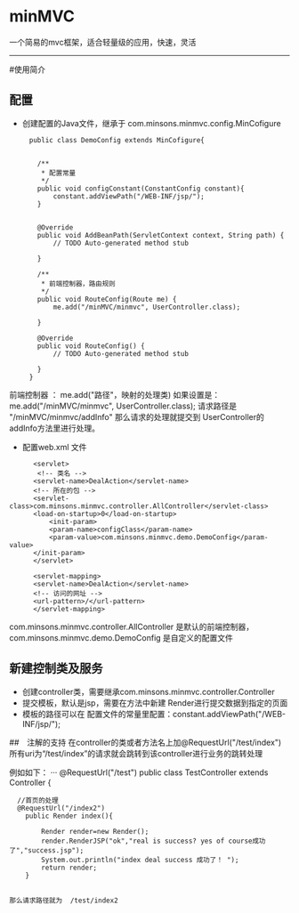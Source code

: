 # minMVC
一个简易的mvc框架，适合轻量级的应用，快速，灵活

****
#使用简介

## 配置
 
 * 创建配置的Java文件，继承于 com.minsons.minmvc.config.MinCofigure
 
 ```
	  public class DemoConfig extends MinCofigure{


		/**
		 * 配置常量
		 */
		public void configConstant(ConstantConfig constant){
			constant.addViewPath("/WEB-INF/jsp/");
		}
			
		
		@Override
		public void AddBeanPath(ServletContext context, String path) {
			// TODO Auto-generated method stub
			
		}

		/**
		 * 前端控制器，路由规则
		 */
		public void RouteConfig(Route me) {
			me.add("/minMVC/minmvc", UserController.class);
			
		}

		@Override
		public void RouteConfig() {
			// TODO Auto-generated method stub
			
		}
	  }
 
  ```
  前端控制器 ： me.add("路径"，映射的处理类)
  如果设置是：me.add("/minMVC/minmvc", UserController.class);
  请求路径是 "/minMVC/minmvc/addInfo"
  那么请求的处理就提交到 UserController的addInfo方法里进行处理。
  
  * 配置web.xml 文件
  
  ```
		<servlet>  
		 <!-- 类名 -->  
		<servlet-name>DealAction</servlet-name>  
		<!-- 所在的包 -->  
		<servlet-class>com.minsons.minmvc.controller.AllController</servlet-class> 
		<load-on-startup>0</load-on-startup> 
			<init-param> 
			<param-name>configClass</param-name> 
			<param-value>com.minsons.minmvc.demo.DemoConfig</param-value> 
		</init-param> 
		</servlet>  

		<servlet-mapping>  
		<servlet-name>DealAction</servlet-name>  
		<!-- 访问的网址 -->  
		<url-pattern>/</url-pattern>  
		</servlet-mapping>  
  ```
  com.minsons.minmvc.controller.AllController 是默认的前端控制器，
  com.minsons.minmvc.demo.DemoConfig 是自定义的配置文件
  
 ## 新建控制类及服务
 
 * 创建controller类，需要继承com.minsons.minmvc.controller.Controller
 * 提交模板，默认是jsp，需要在方法中新建 Render进行提交数据到指定的页面
 * 模板的路径可以在 配置文件的常量里配置：constant.addViewPath("/WEB-INF/jsp/");


 ##　注解的支持
 在controller的类或者方法名上加@RequestUrl("/test/index")
 所有uri为“/test/index”的请求就会跳转到该controller进行业务的跳转处理
 
 例如如下：
 ···
  @RequestUrl("/test")
    public class TestController extends Controller {

	
	  //首页的处理
	  @RequestUrl("/index2")
		public Render index(){
			
			Render render=new Render();
			render.RenderJSP("ok","real is success? yes of course成功了","success.jsp");
			System.out.println("index deal success 成功了！ ");
			return render;
		}
		
``` 

那么请求路径就为  /test/index2
 
 
 
 
 
 
 
 
 
